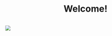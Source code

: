 <h1 style="text-align:center;">Welcome!</h1>

<br>

<img src="https://visitor-badge.laobi.icu/badge?page_id=Pemrograman-Berorientasi-Objek-Java.visitor-badge&left_text=Visitors" />

